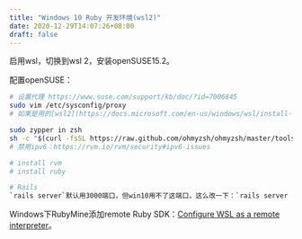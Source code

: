 ```yaml
---
title: "Windows 10 Ruby 开发环境(wsl2)"
date: 2020-12-29T14:07:26+08:00
draft: false
---
```

启用wsl，切换到wsl 2，安装openSUSE15.2。

配置openSUSE：

``` bash
# 设置代理 https://www.suse.com/support/kb/doc/?id=7006845
sudo vim /etc/sysconfig/proxy
# 如果是用的[wsl2](https://docs.microsoft.com/en-us/windows/wsl/install-win10#set-your-distribution-version-to-wsl-1-or-wsl-2)的话，代理地址填 `192.168.x.x`

sudo zypper in zsh
sh -c "$(curl -fsSL https://raw.github.com/ohmyzsh/ohmyzsh/master/tools/install.sh)"
# 禁用ipv6：https://rvm.io/rvm/security#ipv6-issues

# install rvm
# install ruby

# Rails
`rails server`默认用3000端口，但win10用不了这端口，这么改一下：`rails server -p 5000`
```

Windows下RubyMine添加remote Ruby SDK：[Configure WSL as a remote interpreter](https://www.jetbrains.com/help/ruby/configuring-remote-interpreters-using-wsl.html#wsl_remote)。
